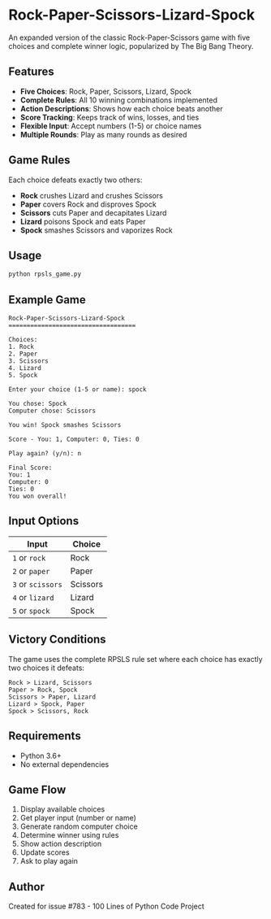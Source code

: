 # Rock-Paper-Scissors-Lizard-Spock

An expanded version of the classic Rock-Paper-Scissors game with five choices and complete winner logic, popularized by The Big Bang Theory.

## Features

- **Five Choices**: Rock, Paper, Scissors, Lizard, Spock
- **Complete Rules**: All 10 winning combinations implemented
- **Action Descriptions**: Shows how each choice beats another
- **Score Tracking**: Keeps track of wins, losses, and ties
- **Flexible Input**: Accept numbers (1-5) or choice names
- **Multiple Rounds**: Play as many rounds as desired

## Game Rules

Each choice defeats exactly two others:

- **Rock** crushes Lizard and crushes Scissors
- **Paper** covers Rock and disproves Spock
- **Scissors** cuts Paper and decapitates Lizard
- **Lizard** poisons Spock and eats Paper
- **Spock** smashes Scissors and vaporizes Rock

## Usage

```bash
python rpsls_game.py
```

## Example Game

```
Rock-Paper-Scissors-Lizard-Spock
===================================

Choices:
1. Rock
2. Paper
3. Scissors
4. Lizard
5. Spock

Enter your choice (1-5 or name): spock

You chose: Spock
Computer chose: Scissors

You win! Spock smashes Scissors

Score - You: 1, Computer: 0, Ties: 0

Play again? (y/n): n

Final Score:
You: 1
Computer: 0
Ties: 0
You won overall!
```

## Input Options

| Input | Choice |
|-------|--------|
| `1` or `rock` | Rock |
| `2` or `paper` | Paper |
| `3` or `scissors` | Scissors |
| `4` or `lizard` | Lizard |
| `5` or `spock` | Spock |

## Victory Conditions

The game uses the complete RPSLS rule set where each choice has exactly two choices it defeats:

```
Rock > Lizard, Scissors
Paper > Rock, Spock
Scissors > Paper, Lizard
Lizard > Spock, Paper
Spock > Scissors, Rock
```

## Requirements

- Python 3.6+
- No external dependencies

## Game Flow

1. Display available choices
2. Get player input (number or name)
3. Generate random computer choice
4. Determine winner using rules
5. Show action description
6. Update scores
7. Ask to play again

## Author

Created for issue #783 - 100 Lines of Python Code Project